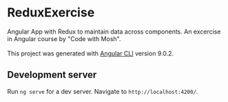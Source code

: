 # ReduxExercise
Angular App with Redux to maintain data across components. An excercise in Angular course by "Code with Mosh".
<br /><br />
This project was generated with [Angular CLI](https://github.com/angular/angular-cli) version 9.0.2.

## Development server

Run `ng serve` for a dev server. Navigate to `http://localhost:4200/`.
